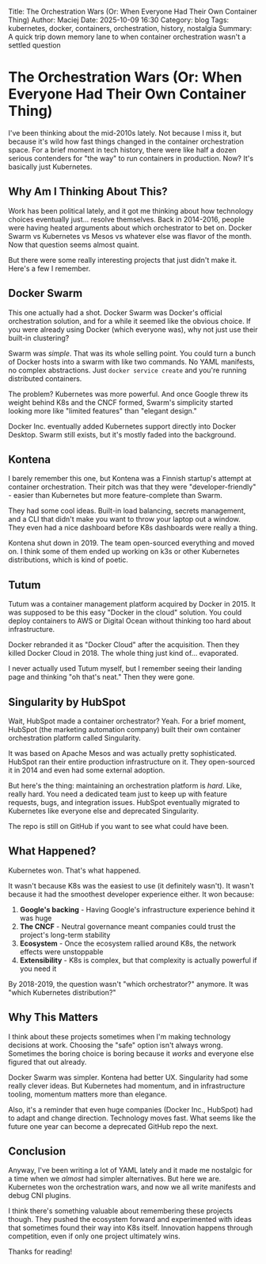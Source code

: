 Title: The Orchestration Wars (Or: When Everyone Had Their Own Container Thing)
Author: Maciej
Date: 2025-10-09 16:30
Category: blog
Tags: kubernetes, docker, containers, orchestration, history, nostalgia
Summary: A quick trip down memory lane to when container orchestration wasn't a settled question

# The Orchestration Wars (Or: When Everyone Had Their Own Container Thing)

I've been thinking about the mid-2010s lately. Not because I miss it, but because it's wild how fast things changed in the container orchestration space. For a brief moment in tech history, there were like half a dozen serious contenders for "the way" to run containers in production. Now? It's basically just Kubernetes.

## Why Am I Thinking About This?

Work has been political lately, and it got me thinking about how technology choices eventually just... resolve themselves. Back in 2014-2016, people were having heated arguments about which orchestrator to bet on. Docker Swarm vs Kubernetes vs Mesos vs whatever else was flavor of the month. Now that question seems almost quaint.

But there were some really interesting projects that just didn't make it. Here's a few I remember.

## Docker Swarm

This one actually had a shot. Docker Swarm was Docker's official orchestration solution, and for a while it seemed like the obvious choice. If you were already using Docker (which everyone was), why not just use their built-in clustering?

Swarm was *simple*. That was its whole selling point. You could turn a bunch of Docker hosts into a swarm with like two commands. No YAML manifests, no complex abstractions. Just `docker service create` and you're running distributed containers.

The problem? Kubernetes was more powerful. And once Google threw its weight behind K8s and the CNCF formed, Swarm's simplicity started looking more like "limited features" than "elegant design."

Docker Inc. eventually added Kubernetes support directly into Docker Desktop. Swarm still exists, but it's mostly faded into the background.

## Kontena

I barely remember this one, but Kontena was a Finnish startup's attempt at container orchestration. Their pitch was that they were "developer-friendly" - easier than Kubernetes but more feature-complete than Swarm.

They had some cool ideas. Built-in load balancing, secrets management, and a CLI that didn't make you want to throw your laptop out a window. They even had a nice dashboard before K8s dashboards were really a thing.

Kontena shut down in 2019. The team open-sourced everything and moved on. I think some of them ended up working on k3s or other Kubernetes distributions, which is kind of poetic.

## Tutum

Tutum was a container management platform acquired by Docker in 2015. It was supposed to be this easy "Docker in the cloud" solution. You could deploy containers to AWS or Digital Ocean without thinking too hard about infrastructure.

Docker rebranded it as "Docker Cloud" after the acquisition. Then they killed Docker Cloud in 2018. The whole thing just kind of... evaporated.

I never actually used Tutum myself, but I remember seeing their landing page and thinking "oh that's neat." Then they were gone.

## Singularity by HubSpot

Wait, HubSpot made a container orchestrator? Yeah. For a brief moment, HubSpot (the marketing automation company) built their own container orchestration platform called Singularity.

It was based on Apache Mesos and was actually pretty sophisticated. HubSpot ran their entire production infrastructure on it. They open-sourced it in 2014 and even had some external adoption.

But here's the thing: maintaining an orchestration platform is *hard*. Like, really hard. You need a dedicated team just to keep up with feature requests, bugs, and integration issues. HubSpot eventually migrated to Kubernetes like everyone else and deprecated Singularity.

The repo is still on GitHub if you want to see what could have been.

## What Happened?

Kubernetes won. That's what happened.

It wasn't because K8s was the easiest to use (it definitely wasn't). It wasn't because it had the smoothest developer experience either. It won because:

1. **Google's backing** - Having Google's infrastructure experience behind it was huge
2. **The CNCF** - Neutral governance meant companies could trust the project's long-term stability
3. **Ecosystem** - Once the ecosystem rallied around K8s, the network effects were unstoppable
4. **Extensibility** - K8s is complex, but that complexity is actually powerful if you need it

By 2018-2019, the question wasn't "which orchestrator?" anymore. It was "which Kubernetes distribution?"

## Why This Matters

I think about these projects sometimes when I'm making technology decisions at work. Choosing the "safe" option isn't always wrong. Sometimes the boring choice is boring because it *works* and everyone else figured that out already.

Docker Swarm was simpler. Kontena had better UX. Singularity had some really clever ideas. But Kubernetes had momentum, and in infrastructure tooling, momentum matters more than elegance.

Also, it's a reminder that even huge companies (Docker Inc., HubSpot) had to adapt and change direction. Technology moves fast. What seems like the future one year can become a deprecated GitHub repo the next.

## Conclusion

Anyway, I've been writing a lot of YAML lately and it made me nostalgic for a time when we *almost* had simpler alternatives. But here we are. Kubernetes won the orchestration wars, and now we all write manifests and debug CNI plugins.

I think there's something valuable about remembering these projects though. They pushed the ecosystem forward and experimented with ideas that sometimes found their way into K8s itself. Innovation happens through competition, even if only one project ultimately wins.

Thanks for reading!
